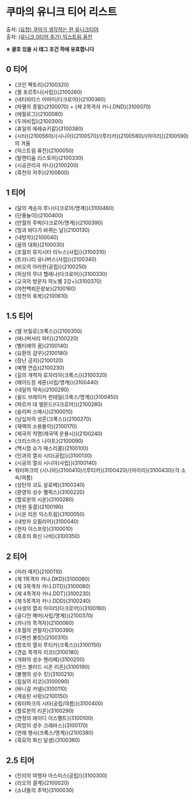 # 쿠마의 유니크 티어 리스트
출처: <a href="https://game.naver.com/lounge/kanatales/board/detail/3663492" target="_blank">(요청) 쿠마가 생각하는 현 유니크티어</a>  
출처: <a href="https://game.naver.com/lounge/kanatales/board/detail/3715437" target="_blank">(유니크 0티어 추가) 익스트림 퓨전</a>

**※ 괄호 있을 시 태그 조건 하에 유효합니다**

## 0 티어
* {코인 팩토리}(2100320)
* {엘 포르투나(사립)}(2100260)
* {네티비타스 이마이(다크로어)}(2100360)
* {파멸의 종말}(2100070) + {제 2목격자 카나.DND}(3100070)
* {에필로그}(2100080)
* {두꺼비집}(2100300)
* {휴일의 에레슈키갈}(3100380)
* {시타}(2100560)/{시니아}(2100570)/{루티카}(2100580)/{아이리}(2100590)의 겨울
* {익스트림 퓨전}(2100050)
* {탈렌티움 리스토어}(2100330)
* {시공관리국 카나}(2100200)
* {흑천의 저주}(2100600)

## 1 티어
* {달의 계승자 루나(다크로어/명계)}(3100460)
* {단풍놀이}(2100400)
* {만월의 주박(다크로어/명계)}(2100390)
* {땅과 바다가 바뀌는 날}(2100130)
* {내방자}(2100040)
* {꿈의 대화}(2100030)
* {초월의 뮤지시터 리누스(사립)}(3100310)
* {트리니티 유니버스(사립)}(2100340)
* {비오의 아라한(공립)}(2100250)
* {허상의 무녀 헬레나(다크로어)}(3100330)
* {교국의 방문자 하노벨 2강+}(3100370)
* {야천백뢰은랑보}(2100160)
* {창천의 축복}(2100610)

## 1.5 티어
* {엘 브릴로(크룩스)}(2100350)
* {애니버서리 파티}(2100220)
* {벨티에의 꿈}(2100140)
* {요환의 검무}(2100180)
* {장난 금지}(2100120)
* {예행 연습}(2100230)
* {길의 개척자 로자리아(크룩스)}(3100320)
* {메이드장 세론(사립/명계)}(3100440)
* {내일의 약속}(2100290)
* {쉴드 브레이커 핀테일(크룩스/명계)}(3100450)
* {파르카 데 엘몬드(다크로어)}(2100280)
* {슬리퍼 스매시}(2100010)
* {남십자의 성흔(크룩스)}(2100270)
* {재액의 소용돌이}(2100170)
* {제국의 칙명(제국덱 운용시)}(2100240)
* {크리스마스 나이트}(2100090)
* {맥시멈 슈가 매스리콜}(2100100)
* {인과의 열쇠 시타(공립)}(3100130)
* {시공의 열쇠 시니아(사립)}(3100140)
* 워터파크의 {시니아}(3100410)/{루티카}(3100420)/{아이리}(3100430)(각 소속/여름)
* {성탄의 괴도 살로메}(3100340)
* {환영의 성수 펠픽스}(3100220)
* {할로윈의 시온}(3100280)
* {차원 동결}(2100190)
* {시온 리온 익스트림}(3100050)
* {내방자 오필리어}(3100040)
* {현자 이스프릿}(3100010)
* {흑호의 화신 나비}(3100350)

## 2 티어
* {미러 매치}(2100110)
* {제 1목격자 카나.DKD}(3100060)
* {제 3목격자 카나.DTD}(3100080)
* {제 4목격자 카나.DDT}(3100230)
* {제 5목격자 카나.DDD}(3100240)
* {사생의 열쇠 아이리(다크로어)}(3100160)
* {골디언 해머(사립/명계)}(2100370)
* {카나의 목격자}(2100060)
* {초월의 관찰자}(3100390)
* {디멘션 불릿}(2100310)
* {창조의 열쇠 루티카(크룩스)}(3100150)
* {견습 목격자 리코}(3100180)
* {개화의 성수 헨리페}(3100200)
* {텐스 블러드 시온 리온}(3100190)
* {불행의 성수 킷}(3100210)
* {침실의 리코}(3100090)
* {바니걸 카넬}(3100110)
* {계승된 사랑}(2100150)
* {워터파크의 시타(공립/여름)}(3100400)
* {할로윈의 리온}(3100290)
* {연정의 레이디 이스펠트}(3100100)
* {희망의 성수 크레바스}(3100170)
* {연례 행사(크룩스/명계)}(2100380)
* {흑묘의 화신 달샘}(3100360)

## 2.5 티어
* {진리의 여행자 아스미스(공립)}(3100300)
* {리오의 결계}(2100020)
* {소녀들의 추억}(3100030)
